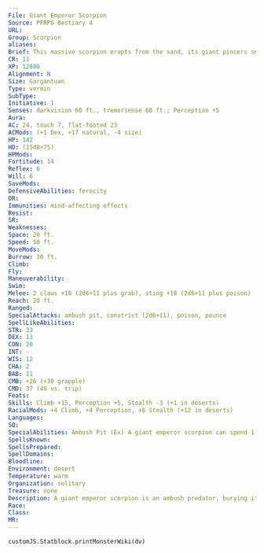```yaml
---
File: Giant Emperor Scorpion
Source: PFRPG Bestiary 4
URL: 
Group: Scorpion
aliases: 
Brief: This massive scorpion erupts from the sand, its giant pincers snapping and its tail stinger swaying threateningly.
CR: 11
XP: 12800
Alignment: N
Size: Gargantuan
Type: vermin
SubType: 
Initiative: 1
Senses: darkvision 60 ft., tremorsense 60 ft.; Perception +5
Aura: 
AC: 24, touch 7, flat-footed 23
ACMods: (+1 Dex, +17 natural, -4 size)
HP: 142
HD: (15d8+75)
HPMods: 
Fortitude: 14
Reflex: 6
Will: 6
SaveMods: 
DefensiveAbilities: ferocity
DR: 
Immunities: mind-affecting effects
Resist: 
SR: 
Weaknesses: 
Space: 20 ft.
Speed: 50 ft.
MoveMods: 
Burrow: 10 ft.
Climb: 
Fly: 
Maneuverability: 
Swim: 
Melee: 2 claws +18 (2d6+11 plus grab), sting +18 (2d6+11 plus poison)
Reach: 20 ft.
Ranged: 
SpecialAttacks: ambush pit, constrict (2d6+11), poison, pounce
SpellLikeAbilities: 
STR: 33
DEX: 13
CON: 20
INT: -
WIS: 12
CHA: 2
BAB: 11
CMB: +26 (+30 grapple)
CMD: 37 (49 vs. trip)
Feats: 
Skills: Climb +15, Perception +5, Stealth -3 (+1 in deserts)
RacialMods: +4 Climb, +4 Perception, +8 Stealth (+12 in deserts)
Languages: 
SQ: 
SpecialAbilities: Ambush Pit (Ex) A giant emperor scorpion can spend 1 minute digging itself into the soil or other ground debris. It then waits for its tremorsense to detect prey. When a creature comes within range, it can erupt from the ground as a free action as part of a charge, allowing it to use its pounce ability. When dug in, the scorpion has improved cover granting it a +10 bonus on Stealth checks.  Poison (Ex) Sting-injury; save Fort DC 22; frequency 1/round for 6 rounds; effect 1d4 Str and 1d4 Dex; cure 1 save. The save DC is Constitution-based.
SpellsKnown: 
SpellsPrepared: 
SpellDomains: 
Bloodline: 
Environment: desert
Temperature: warm
Organization: solitary
Treasure: none
Description: A giant emperor scorpion is an ambush predator, burying itself in soil or sand until prey approaches.
Race: 
Class: 
MR: 
---
```

```dataviewjs
customJS.Statblock.printMonsterWiki(dv)
```
